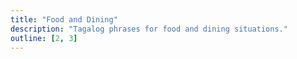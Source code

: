 ```yaml
---
title: "Food and Dining"
description: "Tagalog phrases for food and dining situations."
outline: [2, 3]
---
```

